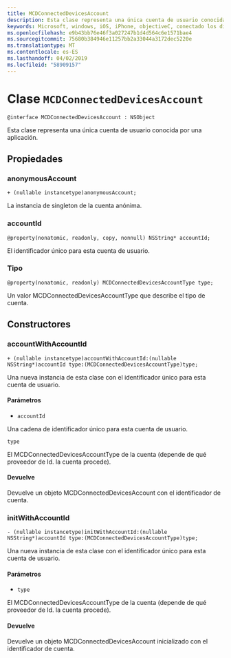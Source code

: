 ```yaml
---
title: MCDConnectedDevicesAccount
description: Esta clase representa una única cuenta de usuario conocida por una aplicación.
keywords: Microsoft, windows, iOS, iPhone, objectiveC, conectado los dispositivos, proyecto Roma
ms.openlocfilehash: e9b43bb76e46f3a027247b1d4d564c6e1571bae4
ms.sourcegitcommit: 75680b384946e11257bb2a33044a3172dec5220e
ms.translationtype: MT
ms.contentlocale: es-ES
ms.lasthandoff: 04/02/2019
ms.locfileid: "58909157"
---
```

# <a name="class-mcdconnecteddevicesaccount"></a>Clase `MCDConnectedDevicesAccount`

```
@interface MCDConnectedDevicesAccount : NSObject
```  

Esta clase representa una única cuenta de usuario conocida por una aplicación.

## <a name="properties"></a>Propiedades

### <a name="anonymousaccount"></a>anonymousAccount
`+ (nullable instancetype)anonymousAccount;`

La instancia de singleton de la cuenta anónima.

### <a name="accountid"></a>accountId
`@property(nonatomic, readonly, copy, nonnull) NSString* accountId;`

El identificador único para esta cuenta de usuario.

### <a name="type"></a>Tipo
`@property(nonatomic, readonly) MCDConnectedDevicesAccountType type;`

Un valor MCDConnectedDevicesAccountType que describe el tipo de cuenta.

## <a name="constructors"></a>Constructores

### <a name="accountwithaccountid"></a>accountWithAccountId
`+ (nullable instancetype)accountWithAccountId:(nullable NSString*)accountId type:(MCDConnectedDevicesAccountType)type;`

Una nueva instancia de esta clase con el identificador único para esta cuenta de usuario.

#### <a name="parameters"></a>Parámetros 

* `accountId` 

Una cadena de identificador único para esta cuenta de usuario.

`type` 

El MCDConnectedDevicesAccountType de la cuenta (depende de qué proveedor de Id. la cuenta procede).

#### <a name="returns"></a>Devuelve
Devuelve un objeto MCDConnectedDevicesAccount con el identificador de cuenta.

### <a name="initwithaccountid"></a>initWithAccountId
`- (nullable instancetype)initWithAccountId:(nullable NSString*)accountId type:(MCDConnectedDevicesAccountType)type;`

Una nueva instancia de esta clase con el identificador único para esta cuenta de usuario.

#### <a name="parameters"></a>Parámetros 
* `type`

El MCDConnectedDevicesAccountType de la cuenta (depende de qué proveedor de Id. la cuenta procede).

#### <a name="returns"></a>Devuelve
Devuelve un objeto MCDConnectedDevicesAccount inicializado con el identificador de cuenta.